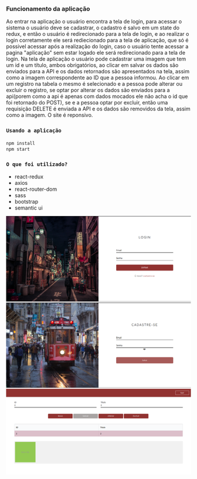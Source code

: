 ### Funcionamento da aplicação
Ao entrar na aplicação o usuário encontra a tela de login, para acessar o sistema o usuário deve se cadastrar, o cadastro é salvo em um state do redux, e então o usuário é redirecionado para a tela de login, e ao realizar o login corretamente ele será rediecionado para a tela de aplicação, que só é possivel acessar após a realização do login, caso o usuário tente acessar a pagina "aplicação" sem estar logado ele será redirecionado para a tela de login.
Na tela de aplicação o usuário pode cadastrar uma imagem que tem um id e um título, ambos obrigatórios, ao clicar em salvar os dados são enviados para a API e os dados retornados são apresentados na tela, assim como a imagem correspondente ao ID que a pessoa informou.
Ao clicar em um registro na tabela o mesmo é selecionado e a pessoa pode alterar ou excluir o registro, se optar por alterar os dados são enviados para a api(porem como a api é apenas com dados mocados ele não acha o id que foi retornado do POST), se e a pessoa optar por excluir, então uma requisição DELETE é enviada a API e os dados são removidos da tela, assim como a imagem.
O site é reponsivo.

### `Usando a aplicação`
```
npm install
npm start
```

### `O que foi utilizado?`
- react-redux
- axios
- react-router-dom
- sass
- bootstrap
- semantic ui

<img src="https://raw.githubusercontent.com/taisspadotin/aplicacao-react/master/images/pic1.png"/>
<img src="https://raw.githubusercontent.com/taisspadotin/aplicacao-react/master/images/pic2.png"/>
<img src="https://raw.githubusercontent.com/taisspadotin/aplicacao-react/master/images/pic3.png"/>

